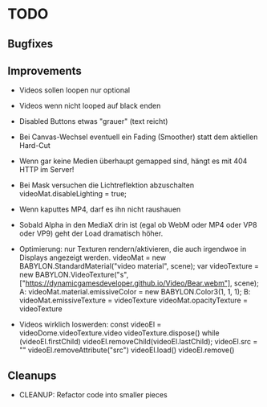 
TODO
====

Bugfixes
--------

Improvements
------------

- Videos sollen loopen nur optional

- Videos wenn nicht looped auf black enden

- Disabled Buttons etwas "grauer" (text reicht)

- Bei Canvas-Wechsel eventuell ein Fading (Smoother)
  statt dem aktiellen Hard-Cut

- Wenn gar keine Medien überhaupt gemapped sind, hängt
  es mit 404 HTTP im Server!

- Bei Mask versuchen die Lichtreflektion abzuschalten
  videoMat.disableLighting = true;

- Wenn kaputtes MP4, darf es ihn nicht raushauen

- Sobald Alpha in den MediaX drin ist (egal ob WebM oder MP4 oder VP8 oder VP9)
  geht der Load dramatisch höher.

- Optimierung: nur Texturen rendern/aktivieren, die auch irgendwoe in Displays
  angezeigt werden.
  videoMat = new BABYLON.StandardMaterial("video material", scene);
  var videoTexture = new BABYLON.VideoTexture("s", ["https://dynamicgamesdeveloper.github.io/Video/Bear.webm"], scene);
  A: videoMat.material.emissiveColor = new BABYLON.Color3(1, 1, 1);
  B: videoMat.emissiveTexture = videoTexture
  videoMat.opacityTexture = videoTexture

- Videos wirklich loswerden:
  const videoEl = videoDome.videoTexture.video
  videoTexture.dispose()
  while (videoEl.firstChild)
      videoEl.removeChild(videoEl.lastChild);
  videoEl.src = ""
  videoEl.removeAttribute("src")
  videoEl.load()
  videoEl.remove()

Cleanups
--------

- CLEANUP:
  Refactor code into smaller pieces

